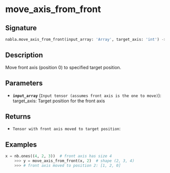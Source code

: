 # move_axis_from_front

## Signature

```python
nabla.move_axis_from_front(input_array: 'Array', target_axis: 'int') -> 'Array'
```

## Description

Move front axis (position 0) to specified target position.

## Parameters

- **`input_array`** (`Input tensor (assumes front axis is the one to move)`): target_axis: Target position for the front axis

## Returns

- `Tensor with front axis moved to target position`: 

## Examples

```python
x = nb.ones((4, 2, 3))  # front axis has size 4
    >>> y = move_axis_from_front(x, 2)  # shape (2, 3, 4)
    >>> # front axis moved to position 2: [1, 2, 0]
```
